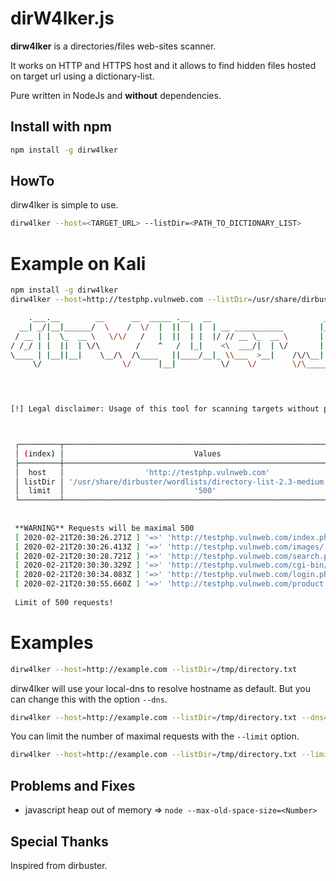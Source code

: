 # dirW4lker.js

**dirw4lker** is a directories/files web-sites scanner. 

It works on HTTP and HTTPS host and it allows to find hidden files hosted on target url using a dictionary-list.

Pure written in NodeJs and **without** dependencies.

## Install with npm

```bash
npm install -g dirw4lker
```

## HowTo

dirw4lker is simple to use.

```bash
dirw4lker --host=<TARGET_URL> --listDir=<PATH_TO_DICTIONARY_LIST>
```

# Example on Kali

```bash
npm install -g dirw4lker
dirw4lker --host=http://testphp.vulnweb.com --listDir=/usr/share/dirbuster/wordlists/directory-list-2.3-medium.txt --limit=500
```

```bash
    .___.__        __      __  _____ .__   __                         __        
  __| _/|__|______/  \    /  \/  |  ||  | |  | __ ___________        |__| ______
 / __ | |  \_  __ \   \/\/   /   |  ||  | |  |/ // __ \_  __ \       |  |/  ___/
/ /_/ | |  ||  | \/\        /    ^   /  |_|    <\  ___/|  | \/       |  |\___ \ 
\____ | |__||__|    \__/\  /\____   ||____/__|_ \\___  >__|    /\/\__|  /____  >
     \/                  \/      |__|          \/    \/        \/\______|    \/ 

                                                                        by Gr3p


[!] Legal disclaimer: Usage of this tool for scanning targets without prior mutual consent is illegal.



 ┌─────────┬────────────────────────────────────────────────────────────────┐
 │ (index) │                             Values                             │
 ├─────────┼────────────────────────────────────────────────────────────────┤
 │  host   │                  'http://testphp.vulnweb.com'                  │
 │ listDir │ '/usr/share/dirbuster/wordlists/directory-list-2.3-medium.txt' │
 │  limit  │                             '500'                              │
 └─────────┴────────────────────────────────────────────────────────────────┘
 
 
 **WARNING** Requests will be maximal 500
 [ 2020-02-21T20:30:26.271Z ] '=>' 'http://testphp.vulnweb.com/index.php' '=>' 'HTTP/1.1 200 OK'
 [ 2020-02-21T20:30:26.413Z ] '=>' 'http://testphp.vulnweb.com/images/' '=>' 'HTTP/1.1 200 OK'
 [ 2020-02-21T20:30:28.721Z ] '=>' 'http://testphp.vulnweb.com/search.php' '=>' 'HTTP/1.1 200 OK'
 [ 2020-02-21T20:30:30.329Z ] '=>' 'http://testphp.vulnweb.com/cgi-bin/' '=>' 'HTTP/1.1 403 Forbidden'
 [ 2020-02-21T20:30:34.083Z ] '=>' 'http://testphp.vulnweb.com/login.php' '=>' 'HTTP/1.1 200 OK'
 [ 2020-02-21T20:30:55.660Z ] '=>' 'http://testphp.vulnweb.com/product.php' '=>' 'HTTP/1.1 200 OK'
 
 Limit of 500 requests!
```


# Examples

```bash
dirw4lker --host=http://example.com --listDir=/tmp/directory.txt
```

dirw4lker will use your local-dns to resolve hostname as default. But you can change this with the option `--dns`.

```bash
dirw4lker --host=http://example.com --listDir=/tmp/directory.txt --dns=8.8.8.8
```

You can limit the number of maximal requests with the `--limit` option.
```bash
dirw4lker --host=http://example.com --listDir=/tmp/directory.txt --limit=500
```

## Problems and Fixes

- javascript heap out of memory => `node --max-old-space-size=<Number>`

## Special Thanks

Inspired from dirbuster.